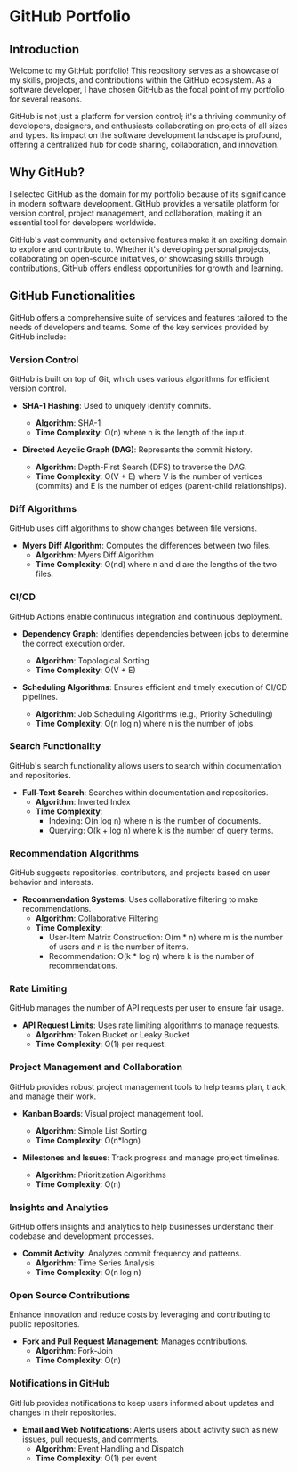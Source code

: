 # GitHub Portfolio
## Introduction

Welcome to my GitHub portfolio! This repository serves as a showcase of my skills, projects, and contributions within the GitHub ecosystem. As a software developer, I have chosen GitHub as the focal point of my portfolio for several reasons.

GitHub is not just a platform for version control; it's a thriving community of developers, designers, and enthusiasts collaborating on projects of all sizes and types. Its impact on the software development landscape is profound, offering a centralized hub for code sharing, collaboration, and innovation.

## Why GitHub?
I selected GitHub as the domain for my portfolio because of its significance in modern software development. GitHub provides a versatile platform for version control, project management, and collaboration, making it an essential tool for developers worldwide.

GitHub's vast community and extensive features make it an exciting domain to explore and contribute to. Whether it's developing personal projects, collaborating on open-source initiatives, or showcasing skills through contributions, GitHub offers endless opportunities for growth and learning.

## GitHub Functionalities
GitHub offers a comprehensive suite of services and features tailored to the needs of developers and teams. Some of the key services provided by GitHub include:

### Version Control

GitHub is built on top of Git, which uses various algorithms for efficient version control.

- **SHA-1 Hashing**: Used to uniquely identify commits.
  - **Algorithm**: SHA-1
  - **Time Complexity**: O(n) where n is the length of the input.

- **Directed Acyclic Graph (DAG)**: Represents the commit history.
  - **Algorithm**: Depth-First Search (DFS) to traverse the DAG.
  - **Time Complexity**: O(V + E) where V is the number of vertices (commits) and E is the number of edges (parent-child relationships).

### Diff Algorithms

GitHub uses diff algorithms to show changes between file versions.

- **Myers Diff Algorithm**: Computes the differences between two files.
  - **Algorithm**: Myers Diff Algorithm
  - **Time Complexity**: O(nd) where n and d are the lengths of the two files.

### CI/CD

GitHub Actions enable continuous integration and continuous deployment.

- **Dependency Graph**: Identifies dependencies between jobs to determine the correct execution order.
  - **Algorithm**: Topological Sorting
  - **Time Complexity**: O(V + E)

- **Scheduling Algorithms**: Ensures efficient and timely execution of CI/CD pipelines.
  - **Algorithm**: Job Scheduling Algorithms (e.g., Priority Scheduling)
  - **Time Complexity**: O(n log n) where n is the number of jobs.

### Search Functionality

GitHub's search functionality allows users to search within documentation and repositories.

- **Full-Text Search**: Searches within documentation and repositories.
  - **Algorithm**: Inverted Index
  - **Time Complexity**:
    - Indexing: O(n log n) where n is the number of documents.
    - Querying: O(k + log n) where k is the number of query terms.

### Recommendation Algorithms

GitHub suggests repositories, contributors, and projects based on user behavior and interests.

- **Recommendation Systems**: Uses collaborative filtering to make recommendations.
  - **Algorithm**: Collaborative Filtering
  - **Time Complexity**:
    - User-Item Matrix Construction: O(m * n) where m is the number of users and n is the number of items.
    - Recommendation: O(k * log n) where k is the number of recommendations.

### Rate Limiting

GitHub manages the number of API requests per user to ensure fair usage.

- **API Request Limits**: Uses rate limiting algorithms to manage requests.
  - **Algorithm**: Token Bucket or Leaky Bucket
  - **Time Complexity**: O(1) per request.

### Project Management and Collaboration

GitHub provides robust project management tools to help teams plan, track, and manage their work.

- **Kanban Boards**: Visual project management tool.
  - **Algorithm**: Simple List Sorting
  - **Time Complexity**: O(n*logn)

- **Milestones and Issues**: Track progress and manage project timelines.
  - **Algorithm**: Prioritization Algorithms
  - **Time Complexity**: O(n)


### Insights and Analytics

GitHub offers insights and analytics to help businesses understand their codebase and development processes.

- **Commit Activity**: Analyzes commit frequency and patterns.
  - **Algorithm**: Time Series Analysis
  - **Time Complexity**: O(n log n)

### Open Source Contributions

Enhance innovation and reduce costs by leveraging and contributing to public repositories.

- **Fork and Pull Request Management**: Manages contributions.
  - **Algorithm**: Fork-Join
  - **Time Complexity**: O(n)

### Notifications in GitHub
GitHub provides notifications to keep users informed about updates and changes in their repositories.

- **Email and Web Notifications**: Alerts users about activity such as new issues, pull requests, and comments.
  - **Algorithm**: Event Handling and Dispatch
  - **Time Complexity**: O(1) per event

